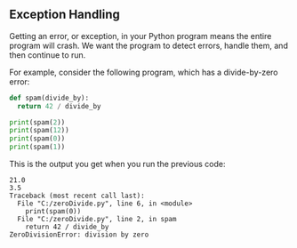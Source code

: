 ## Exception Handling
Getting an error, or exception, in your Python program means the entire program will crash. We want the program to detect errors, handle them, and then continue to run.  

For example, consider the following program, which has a divide-by-zero error:
```python
def spam(divide_by):
  return 42 / divide_by

print(spam(2))
print(spam(12))
print(spam(0))
print(spam(1))
```
This is the output you get when you run the previous code:
```text
21.0
3.5
Traceback (most recent call last):
  File "C:/zeroDivide.py", line 6, in <module>
    print(spam(0))
  File "C:/zeroDivide.py", line 2, in spam
    return 42 / divide_by
ZeroDivisionError: division by zero
```
```python

```
